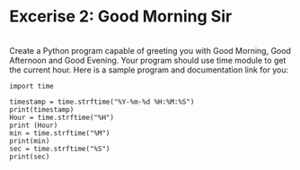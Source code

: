 # Excerise 2: Good Morning Sir
<br>
Create a Python program capable of greeting you with Good Morning, Good Afternoon and Good Evening. Your program should use time module to get the current hour. Here is a sample program and documentation link for you:

```
import time

timestamp = time.strftime("%Y-%m-%d %H:%M:%S")
print(timestamp)
Hour = time.strftime("%H")
print (Hour)
min = time.strftime("%M")
print(min)
sec = time.strftime("%S")
print(sec)
```